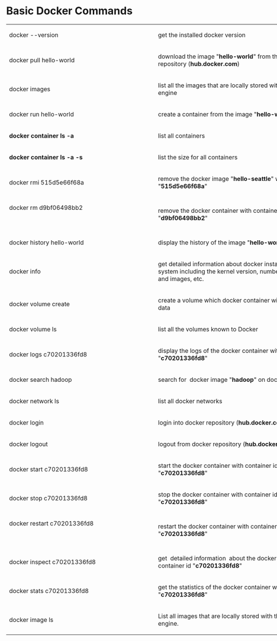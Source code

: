 # Basic Docker Commands

<table style="width: 864px;">
<tbody>
<tr>
<td style="width: 394px;">
<p>docker --version</p>
</td>
<td style="width: 454px;">
<p>get the installed docker version</p>
</td>
</tr>
<tr>
<td style="width: 394px;">
<p>docker pull hello-world</p>
</td>
<td style="width: 454px;">
<p>download the image "<strong>hello-world</strong>" from the docker repository (<strong>hub.docker.com</strong>)</p>
</td>
</tr>
<tr>
<td style="width: 394px;">
<p>docker images</p>
</td>
<td style="width: 454px;">
<p>list all the images that are locally stored with the docker engine</p>
</td>
</tr>
<tr>
<td style="width: 394px;">
<p>docker run hello-world</p>
</td>
<td style="width: 454px;">
<p>create a container from the image "<strong>hello-world</strong>"</p>
</td>
</tr>
<tr>
<td style="width: 394px;">
<p><strong>docker container ls -a</strong></p>
</td>
<td style="width: 454px;">
<p>list all containers</p>
</td>
</tr>
<tr>
<td style="width: 394px;">
<p><strong>docker container ls -a -s</strong></p>
</td>
<td style="width: 454px;">
<p>list the size for all containers</p>
</td>
</tr>
<tr>
<td style="width: 394px;">
<p>docker rmi 515d5e66f68a</p>
</td>
<td style="width: 454px;">
<p>remove the docker image "<strong>hello-seattle</strong>" with image id "<strong>515d5e66f68a</strong>"</p>
</td>
</tr>
<tr>
<td style="width: 394px;">
<p>docker rm d9bf06498bb2</p>
<p>&nbsp;</p>
</td>
<td style="width: 454px;">
<p>remove the docker container with container id "<strong>d9bf06498bb2</strong>"</p>
</td>
</tr>
<tr>
<td style="width: 394px;">
<p>docker history hello-world</p>
</td>
<td style="width: 454px;">
<p>display the history of the image "<strong>hello-world</strong>"</p>
</td>
</tr>
<tr>
<td style="width: 394px;">
<p>docker info</p>
</td>
<td style="width: 454px;">
<p>get detailed information about docker installed on the system including the kernel version, number of containers and images, etc.</p>
</td>
</tr>
<tr>
<td style="width: 394px;">
<p>docker volume create</p>
</td>
<td style="width: 454px;">
<p>create a volume which docker container will use to store data</p>
</td>
</tr>
<tr>
<td style="width: 394px;">
<p>docker volume ls</p>
</td>
<td style="width: 454px;">
<p>list all the volumes known to Docker</p>
</td>
</tr>
<tr>
<td style="width: 394px;">
<p>docker logs c70201336fd8</p>
</td>
<td style="width: 454px;">
<p>display the logs of the docker container with contained id "<strong>c70201336fd8</strong>"</p>
</td>
</tr>
<tr>
<td style="width: 394px;">
<p>docker search hadoop</p>
</td>
<td style="width: 454px;">
<p>search for &nbsp;docker image "<strong>hadoop</strong>" on dockerhub</p>
</td>
</tr>
<tr>
<td style="width: 394px;">
<p>docker network ls</p>
</td>
<td style="width: 454px;">
<p>list all docker networks</p>
</td>
</tr>
<tr>
<td style="width: 394px;">
<p>docker login</p>
</td>
<td style="width: 454px;">
<p>login into docker repository (<strong>hub.docker.com</strong>)</p>
</td>
</tr>
<tr>
<td style="width: 394px;">
<p>docker logout</p>
</td>
<td style="width: 454px;">
<p>logout from docker repository (<strong>hub.docker.com</strong>)</p>
</td>
</tr>
<tr>
<td style="width: 394px;">
<p>docker start c70201336fd8</p>
</td>
<td style="width: 454px;">
<p>start the docker container with container id "<strong>c70201336fd8</strong>"</p>
</td>
</tr>
<tr>
<td style="width: 394px;">
<p>docker stop c70201336fd8</p>
</td>
<td style="width: 454px;">
<p>stop the docker container with container id "<strong>c70201336fd8</strong>"</p>
</td>
</tr>
<tr>
<td style="width: 394px;">
<p>docker restart c70201336fd8</p>
<p>&nbsp;</p>
</td>
<td style="width: 454px;">
<p>restart the docker container with container id "<strong>c70201336fd8</strong>"</p>
</td>
</tr>
<tr>
<td style="width: 394px;">
<p>docker inspect c70201336fd8</p>
</td>
<td style="width: 454px;">
<p>get&nbsp; detailed information&nbsp; about the docker container with container id "<strong>c70201336fd8</strong>"</p>
</td>
</tr>
<tr>
<td style="width: 394px;">
<p>docker stats c70201336fd8</p>
</td>
<td style="width: 454px;">
<p>get the statistics of the docker container with container id "<strong>c70201336fd8</strong>"</p>
</td>
</tr>
<tr>
<td style="width: 394px;">
<p>docker image ls</p>
</td>
<td style="width: 454px;">
<p>List all images that are locally stored with the docker engine.</p>
</td>
</tr>
</tbody>
</table>
